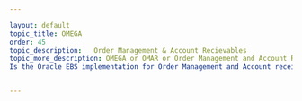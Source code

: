 ```yaml
---

layout: default
topic_title: OMEGA
order: 45
topic_description:   Order Management & Account Recievables
topic_more_description: OMEGA or OMAR or Order Management and Account Receivables 
Is the Oracle EBS implementation for Order Management and Account receivables in DELL.  OMEGA also supports other functions like Accounting, CashApps, CFO, ipayment, Customer management etc.  <br/>OCI has lot of interfaces with OMEGA. some of the important ones are :  <br/>a. Order Events from omega  <br/>b. Fullfilement statuses back to OMEGA  <br/>c. Order Release  and Cancel for GAFT and Tradesphere  <br/>d. Order Change process  <br/>e. CFO interfaces


---
```

